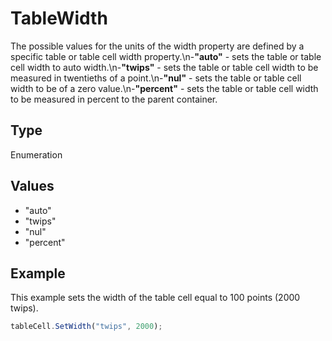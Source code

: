 # TableWidth

The possible values for the units of the width property are defined by a specific table or table cell width property.\n-**"auto"** - sets the table or table cell width to auto width.\n-**"twips"** - sets the table or table cell width to be measured in twentieths of a point.\n-**"nul"** - sets the table or table cell width to be of a zero value.\n-**"percent"** - sets the table or table cell width to be measured in percent to the parent container.

## Type

Enumeration

## Values

- "auto"
- "twips"
- "nul"
- "percent"


## Example

This example sets the width of the table cell equal to 100 points (2000 twips).

```javascript editor-docx
tableCell.SetWidth("twips", 2000);
```

